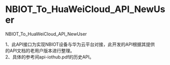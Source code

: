 # NBIOT_To_HuaWeiCloud_API_NewUser   
NBIOT_To_HuaWeiCloud_API_NewUser             
                                
1、此API接口为实现NBIOT设备与华为云平台对接，此开发的API根据其提供          
   的API文档的老用户版本进行整理。                            
2、具体的参考间api-iothub.pdf的历史API。                                      
                          
 
        

         
      
           
                 
 
     
      
    
    
    
  
      
                                       
                                   
